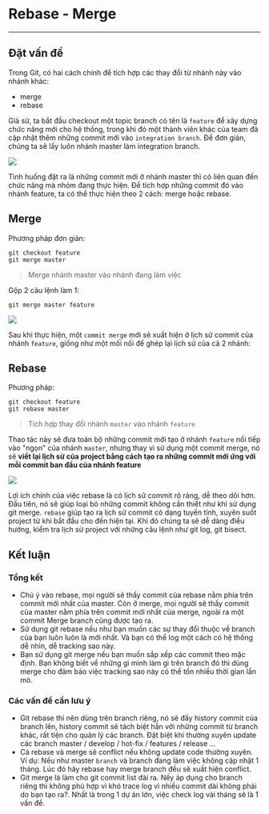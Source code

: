 # Rebase - Merge
---
## Đặt vấn đề
Trong Git, có hai cách chính để tích hợp các thay đổi từ nhánh này vào nhánh khác:
- merge
- rebase

Giả sử, ta bắt đầu checkout một topic branch có tên là `feature` để xây dựng chức năng mới cho hệ thống, trong khi đó một thành viên khác của team đã cập nhật thêm những commit mới vào `integration branch`. Để đơn giản, chúng ta sẽ lấy luôn nhánh master làm integration branch.


![](../images/git-merger-base-1.png)

Tình huống đặt ra là những commit mới ở nhánh master thì có liên quan đến chức năng mà nhóm đang thực hiện. Để tích hợp những commit đó vào nhánh feature, ta có thể thực hiện theo 2 cách: merge hoặc rebase.

## Merge
Phương pháp đơn giản:
```shell
git checkout feature
git merge master
```
> Merge nhánh master vào nhánh đang làm việc

Gộp 2 câu lệnh làm 1:
```
git merge master feature
```

![](../images/git-merger-base-2.png)

Sau khi thực hiện, một `commit merge` mới sẽ xuất hiện ở lịch sử commit của nhánh `feature`, giống như một mối nối để ghép lại lịch sử của cả 2 nhánh:


## Rebase
Phương pháp:
```shell
git checkout feature
git rebase master
```
> Tích hợp thay đổi nhánh `master` vào nhánh `feature`

Thao tác này sẽ đưa toàn bộ những commit mới tạo ở nhánh `feature` nối tiếp vào "ngọn" của nhánh `master`, nhưng thay vì sử dụng một commit merge, nó sẽ __viết lại lịch sử của project bằng cách tạo ra những commit mới ứng với mỗi commit ban đầu của nhánh feature__

![](../images/git-merger-base-3.png)

Lợi ích chính của việc rebase là có lịch sử commit rõ ràng, dễ theo dõi hơn. Đầu tiên, nó sẽ giúp loại bỏ những commit không cần thiết như khi sử dụng git merge. `rebase` giúp tạo ra lịch sử commit có dạng tuyến tính, xuyên suốt project từ khi bắt đầu cho đến hiện tại. Khi đó chúng ta sẽ dễ dàng điều hướng, kiểm tra lịch sử project với những câu lệnh như git log, git bisect.

## Kết luận
### Tổng kết
- Chú ý vào rebase, mọi người sẽ thấy commit của rebase nằm phía trên commit mới nhất của master. Còn ở merge, mọi người sẽ thấy commit của master nằm phía trên commit mới nhất của merge, ngoài ra một commit Merge branch cũng được tạo ra.
- Sử dụng git rebase nếu như bạn muốn các sự thay đổi thuộc về branch của bạn luôn luôn là mới nhất. Và bạn có thể log một cách có hệ thống dễ nhìn, dễ tracking sao này.
- Bạn sử dụng git merge nếu bạn muốn sắp xếp các commit theo mặc định. Bạn không biết về những gì mình làm gì trên branch đó thì dùng merge cho đảm bảo việc tracking sao này có thể tốn nhiều thời gian lần mò.

### Các vấn đề cần lưu ý
- Git rebase thì nên dùng trên branch riêng, nó sẽ đẩy history commit của branch lên, history commit sẽ tách biệt hẳn với những commit từ branch khác, rất tiện cho quản lý các branch. Đặt biệt khi thường xuyên update các branch master / develop / hot-fix / features / release …
- Cả rebase và merge sẽ conflict nếu không update code thường xuyên. Ví dụ: Nếu như master `branch` và branch đang làm việc không cập nhật 1 tháng. Lúc đó hãy rebase hay merge branch đều sẽ xuất hiện conflict.
- Git merge là làm cho git commit list dài ra. Nếy áp dụng cho branch riêng thì không phù hợp vì khó trace log vì nhiều commit dài không phải do bạn tạo ra?. Nhất là trong 1 dự án lớn, việc check log vài tháng sẽ là 1 vấn đề.
